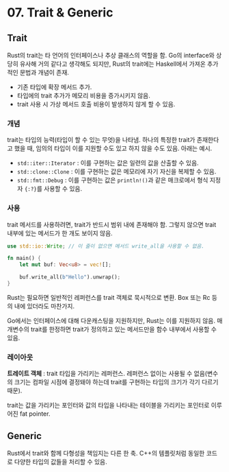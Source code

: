 # 07. Trait & Generic

## Trait
Rust의 trait는 타 언어의 인터페이스나 추상 클래스의 역할을 함. Go의 interface와 상당히 유사해 거의 같다고 생각해도 되지만, Rust의 trait에는 Haskell에서 가져온 추가적인 문법과 개념이 존재.
- 기존 타입에 확장 메서드 추가.
- 타입에의 trait 추가가 메모리 비용을 증가시키지 않음.
- trait 사용 시 가상 메서드 호출 비용이 발생하지 않게 할 수 있음.

### 개념
trait는 타입의 능력(타입이 할 수 있는 무엇)을 나타냄. 하나의 특정한 trait가 존재한다고 했을 때, 임의의 타입이 이를 지원할 수도 있고 하지 않을 수도 있음. 아래는 예시.
- `std::iter::Iterator` : 이를 구현하는 값은 일련의 값을 산출할 수 있음.
- `std::clone::Clone` : 이를 구현하는 값은 메모리에 자기 자신을 복제할 수 있음.
- `std::fmt::Debug` : 이를 구현하는 값은 `println!()`과 같은 매크로에서 형식 지정자 `{:?}`를 사용할 수 있음.

### 사용
trait 메서드를 사용하려면, trait가 반드시 범위 내에 존재해야 함. 그렇지 않으면 trait 내부에 있는 메서드가 한 개도 보이지 않음.
```rust
use std::io::Write; // 이 줄이 없으면 메서드 write_all을 사용할 수 없음.

fn main() {
    let mut buf: Vec<u8> = vec![];

    buf.write_all(b"Hello").unwrap();
}
```

Rust는 필요하면 일반적인 레퍼런스를 trait 객체로 묵시적으로 변환. Box 또는 Rc 등의 내에 있더라도 마찬가지.

Go에서는 인터페이스에 대해 다운캐스팅을 지원하지만, Rust는 이를 지원하지 않음. 매개변수의 trait를 한정하면 trait가 정의하고 있는 메서드만을 함수 내부에서 사용할 수 있음. 

### 레이아웃
**트레이트 객체** : trait 타입을 가리키는 레퍼런스. 레퍼런스 없이는 사용될 수 없음(변수의 크기는 컴파일 시점에 결정돼야 하는데 trait를 구현하는 타입의 크기가 각기 다르기 때문).

trait는 값을 가리키는 포인터와 값의 타입을 나타내는 테이블을 가리키는 포인터로 이루어진 fat pointer.

## Generic
Rust에서 trait와 함께 다형성을 책임지는 다른 한 축. C++의 템플릿처럼 동일한 코드로 다양한 타입의 값들을 처리할 수 있음.